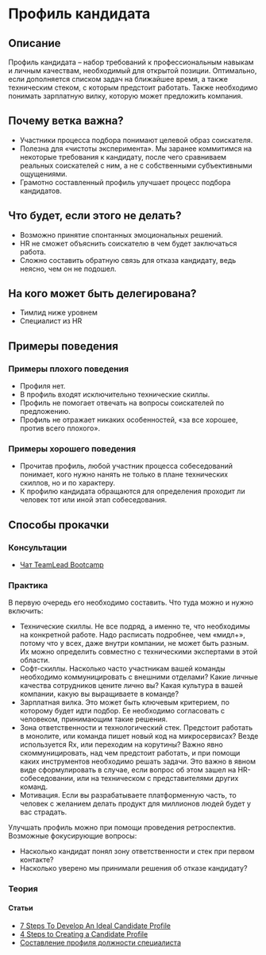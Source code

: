 # Профиль кандидата
## Описание
Профиль кандидата – набор требований к профессиональным навыкам и личным качествам, необходимый для открытой позиции. Оптимально, если дополняется списком задач на ближайшее время, а также техническим стеком, с которым предстоит работать. Также необходимо понимать зарплатную вилку, которую может предложить компания. 

## Почему ветка важна?
- Участники процесса подбора понимают целевой образ соискателя.
- Полезна для «чистоты эксперимента». Мы заранее коммитимся на некоторые требования к кандидату, после чего сравниваем реальных соискателей с ним, а не с собственными субъективными ощущениями.
- Грамотно составленный профиль улучшает процесс подбора кандидатов.

## Что будет, если этого не делать?
- Возможно принятие спонтанных эмоциональных решений.
- HR не сможет объяснить соискателю в чем будет заключаться работа.
- Сложно составить обратную связь для отказа кандидату, ведь неясно, чем он не подошел.

## На кого может быть делегирована? 
- Тимлид ниже уровнем
- Специалист из HR

## Примеры поведения 
### Примеры плохого поведения
- Профиля нет.
- В профиль входят исключительно технические скиллы.
- Профиль не помогает отвечать на вопросы соискателей по предложению.
- Профиль не отражает никаких особенностей, «за все хорошее, против всего плохого».

### Примеры хорошего поведения 
- Прочитав профиль, любой участник процесса собеседований понимает, кого нужно нанять не только в плане технических скиллов, но и по характеру.
- К профилю кандидата обращаются для определения проходит ли человек тот или иной этап собеседования.

## Способы прокачки
### Консультации
- [Чат TeamLead Bootcamp](https://t.me/teamlead_bootcamp)

### Практика
В первую очередь его необходимо составить. Что туда можно и нужно включить:
- Технические скиллы. Не все подряд, а именно те, что необходимы на конкретной работе. Надо расписать подробнее, чем «мидл+», потому что у всех, даже внутри компании, не может быть разным. Их можно определить совместно с техническими экспертами в этой области.
- Софт-скиллы. Насколько часто участникам вашей команды необходимо коммуницировать с внешними отделами? Какие личные качества сотрудников цените лично вы? Какая культура в вашей компании, какую вы выращиваете в команде?
- Зарплатная вилка. Это может быть ключевым критерием, по которому будет идти подбор. Ее необходимо согласовать с человеком, принимающим такие решения.
- Зона ответственности и технологический стек. Предстоит работать в монолите, или команда пишет новый код на микросервисах? Везде используется Rx, или переходим на корутины? Важно явно скоммуницировать, над чем предстоит работать, и при помощи каких инструментов необходимо решать задачи. Это важно в явном виде сформулировать в случае, если вопрос об этом зашел на HR-собеседовании, или на техническом с представителями других команд.
- Мотивация. Если вы разрабатываете платформенную часть, то человек с желанием делать продукт для миллионов людей будет у вас страдать.

Улучшать профиль можно при помощи проведения ретроспектив. Возможные фокусирующие вопросы:
- Насколько кандидат понял зону ответственности и стек при первом контакте?
- Насколько уверено мы принимали решения об отказе кандидату?

### Теория
#### Статьи
- [7 Steps To Develop An Ideal Candidate Profile](https://harver.com/blog/ideal-candidate-profile/)
- [4 Steps to Creating a Candidate Profile](https://www.preemploymentassessments.com/4-steps-creating-candidate-profile)
- [Составление профиля должности специалиста](https://www.hr-agent.ru/kadrovye-voprosy-otvety/rekruting/sostavlenie-dolzhnosti-spetsialista/)
